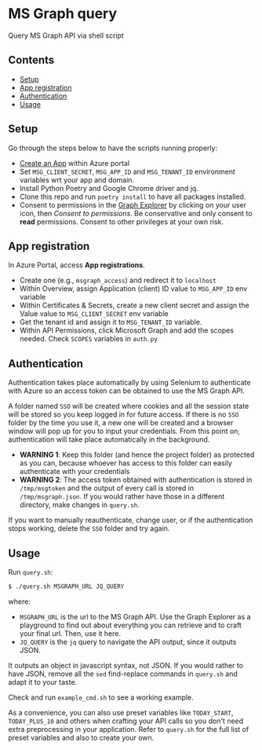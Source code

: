 # MS Graph query

Query MS Graph API via shell script

## Contents

- [Setup](#setup)
- [App registration](#app-registration)
- [Authentication](#authentication)
- [Usage](#usage)


## Setup

Go through the steps below to have the scripts running properly:

- [Create an App](#app-registration) within Azure portal
- Set `MSG_CLIENT_SECRET`, `MSG_APP_ID` and `MSG_TENANT_ID` environment variables wrt your app and domain.
- Install Python Poetry and Google Chrome driver and jq.
- Clone this repo and run `poetry install` to have all packages installed.
- Consent to permissions in the [Graph Explorer](https://developer.microsoft.com/en-us/graph/graph-explorer) by clicking on your user icon, then *Consent to permissions*. Be conservative and only consent to **read** permissions. Consent to other privileges at your own risk.


## App registration

In Azure Portal, access **App registrations**.
- Create one (e.g., `msgraph_access`) and redirect it to `localhost`
- Within Overview, assign Application (client) ID value to `MSG_APP_ID` env variable
- Within Certificates & Secrets, create a new client secret and assign the Value value to `MSG_CLIENT_SECRET` env variable
- Get the tenant id and assign it to `MSG_TENANT_ID` variable.
- Within API Permissions, click Microsoft Graph and add the scopes needed. Check `SCOPES` variables in `auth.py` 


## Authentication

Authentication takes place automatically by using Selenium to authenticate with Azure so an access token can be obtained to use the MS Graph API.

A folder named `SSO` will be created where cookies and all the session state will be stored so you keep logged in for future access. If there is no `SSO` folder by the time you use it, a new one will be created and a browser window will pop up for you to input your credentials. From this point on, authentication will take place automatically in the background.

- **WARNING 1**: Keep this folder (and hence the project folder) as protected as you can, because whoever has access to this folder can easily authenticate with your credentials
- **WARNING 2**: The access token obtained with authentication is stored in `/tmp/msgtoken` and the output of every call is stored in `/tmp/msgraph.json`. If you would rather have those in a different directory, make changes in `query.sh`.

If you want to manually reauthenticate, change user, or if the authentication stops working, delete the `SSO` folder and try again.


## Usage

Run `query.sh`:

```bash
$ ./query.sh MSGRAPH_URL JQ_QUERY
```

where:

- `MSGRAPH_URL` is the url to the MS Graph API. Use the Graph Explorer as a playground to find out about everything you can retrieve and to craft your final url. Then, use it here.
- `JQ_QUERY` is the `jq` query to navigate the API output, since it outputs JSON.

It outputs an object in javascript syntax, not JSON. If you would rather to have JSON, remove all the `sed` find-replace commands in `query.sh` and adapt it to your taste.

Check and run `example_cmd.sh` to see a working example.

As a convenience, you can also use preset variables like `TODAY_START`, `TODAY_PLUS_10` and others when crafting your API calls so you don't need extra preprocessing in your application. Refer to `query.sh` for the full list of preset variables and also to create your own.
